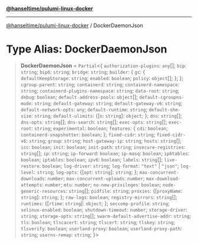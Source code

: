 [**@hanseltime/pulumi-linux-docker**](../README.md)

***

[@hanseltime/pulumi-linux-docker](../README.md) / DockerDaemonJson

# Type Alias: DockerDaemonJson

> **DockerDaemonJson** = `Partial`\<\{ `authorization-plugins`: `any`[]; `bip`: `string`; `bip6`: `string`; `bridge`: `string`; `builder`: \{ `gc`: \{ `defaultKeepStorage`: `string`; `enabled`: `boolean`; `policy`: `object`[]; \}; \}; `cgroup-parent`: `string`; `containerd`: `string`; `containerd-namespace`: `string`; `containerd-plugins-namespace`: `string`; `data-root`: `string`; `debug`: `boolean`; `default-address-pools`: `object`[]; `default-cgroupns-mode`: `string`; `default-gateway`: `string`; `default-gateway-v6`: `string`; `default-network-opts`: `any`; `default-runtime`: `string`; `default-shm-size`: `string`; `default-ulimits`: \{[`n`: `string`]: `object`; \}; `dns`: `string`[]; `dns-opts`: `string`[]; `dns-search`: `string`[]; `exec-opts`: `string`[]; `exec-root`: `string`; `experimental`: `boolean`; `features`: \{ `cdi`: `boolean`; `containerd-snapshotter`: `boolean`; \}; `fixed-cidr`: `string`; `fixed-cidr-v6`: `string`; `group`: `string`; `host-gateway-ip`: `string`; `hosts`: `string`[]; `icc`: `boolean`; `init`: `boolean`; `init-path`: `string`; `insecure-registries`: `string`[]; `ip`: `string`; `ip-forward`: `boolean`; `ip-masq`: `boolean`; `ip6tables`: `boolean`; `iptables`: `boolean`; `ipv6`: `boolean`; `labels`: `string`[]; `live-restore`: `boolean`; `log-driver`: `string`; `log-format`: `"text"` \| `"json"`; `log-level`: `string`; `log-opts`: \{[`opt`: `string`]: `string`; \}; `max-concurrent-downloads`: `number`; `max-concurrent-uploads`: `number`; `max-download-attempts`: `number`; `mtu`: `number`; `no-new-privileges`: `boolean`; `node-generic-resources`: `string`[]; `pidfile`: `string`; `proxies`: \{[`proxyName`: `string`]: `string`; \}; `raw-logs`: `boolean`; `registry-mirrors`: `string`[]; `runtimes`: \{[`rtime`: `string`]: `object`; \}; `seccomp-profile`: `string`; `selinux-enabled`: `boolean`; `shutdown-timeout`: `number`; `storage-driver`: `string`; `storage-opts`: `string`[]; `swarm-default-advertise-addr`: `string`; `tls`: `boolean`; `tlscacert`: `string`; `tlscert`: `string`; `tlskey`: `string`; `tlsverify`: `boolean`; `userland-proxy`: `boolean`; `userland-proxy-path`: `string`; `userns-remap`: `string`; \}\>
